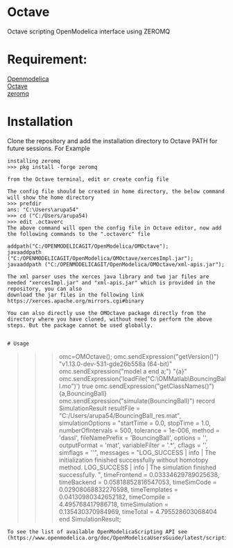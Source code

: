 # Octave
Octave scripting OpenModelica interface using ZEROMQ

# Requirement:
[Openmodelica](https://www.openmodelica.org/)<br>
[Octave](https://octave.org/)<br>
[zeromq](https://zeromq.org/)<br>

# Installation
Clone the repository and add the installation directory to Octave PATH for future sessions. For Example <br>

```
installing zeromq
>>> pkg install -forge zeromq
```

```
from the Octave terminal, edit or create config file

The config file should be created in home directory, the below command will show the home directory
>>> prefdir
ans: "C:\Users\arupa54"
>>> cd ("C:/Users/arupa54)
>>> edit .octaverc
The above command will open the config file in Octave editor, now add the following commands to the ".octaverc" file

addpath("C:/OPENMODELICAGIT/OpenModelica/OMOctave");
javaaddpath ("C:/OPENMODELICAGIT/OpenModelica/OMOctave/xercesImpl.jar");
javaaddpath ("C:/OPENMODELICAGIT/OpenModelica/OMOctave/xml-apis.jar");

The xml parser uses the xerces java library and two jar files are needed "xercesImpl.jar" and "xml-apis.jar" which is provided in the repository, you can also
download the jar files in the following link https://xerces.apache.org/mirrors.cgi#binary

You can also directly use the OMOctave package directly from the directory where you have cloned, without need to perform the above steps. But the package cannot be used globally.
```


```

# Usage
```
>>> omc=OMOctave();
>>> omc.sendExpression("getVersion()")
"v1.13.0-dev-531-gde26b558a (64-bit)"
>>> omc.sendExpression("model a end a;")
"{a}"
>>> omc.sendExpression('loadFile("C:\OMMatlab\BouncingBall.mo")')
true
>>> omc.sendExpression("getClassNames()")
{a,BouncingBall}
>>> omc.sendExpression("simulate(BouncingBall)")
record SimulationResult
    resultFile = "C:/Users/arupa54/BouncingBall_res.mat",
    simulationOptions = "startTime = 0.0, stopTime = 1.0, numberOfIntervals = 500, tolerance = 1e-006, method = 'dassl', fileNamePrefix = 'BouncingBall', options = '', outputFormat = 'mat', variableFilter = '.*', cflags = '', simflags = ''",
    messages = "LOG_SUCCESS       | info    | The initialization finished successfully without homotopy method.
LOG_SUCCESS       | info    | The simulation finished successfully.
",
    timeFrontend = 0.03334629789025638,
    timeBackend = 0.05818852816547053,
    timeSimCode = 0.02908068832276598,
    timeTemplates = 0.04130980342652182,
    timeCompile = 4.495768417986718,
    timeSimulation = 0.135430370984969,
    timeTotal = 4.795528603068404
end SimulationResult;
```
To see the list of available OpenModelicaScripting API see    (https://www.openmodelica.org/doc/OpenModelicaUsersGuide/latest/scripting_api.html
